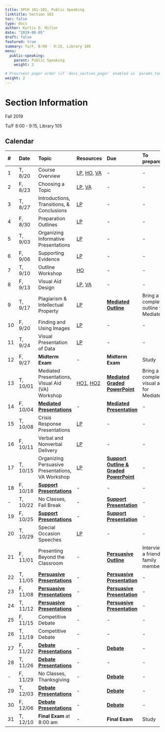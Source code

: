 ```yaml
---
title: SPCH 101-101, Public Speaking
linktitle: Section 101
toc: false
type: docs
author: Kurtis D. Miller
date: "2019-08-05"
draft: false
featured: true
summary: Tu/F, 8:00 - 9:15, Library 105
menu:
  public-speaking:
    parent: Public Speaking
    weight: 3

# Prev/next pager order (if `docs_section_pager` enabled in `params.toml`)
weight: 2
---
```


Section Information
===================

Fall 2019

Tu/F 8:00 - 9:15, Library 105

[ho-s]:   /course/public-speaking/SPCH-101-101-FA19-KM.pdf "Handout - Syllabus"

<!-- more -->

Calendar
--------

| #  | Date     | Topic                                            | Resources                   | Due                                                | To prepare…                               |
|:--|:-----------|:--------------------------|:----------|:-----------------------|:---------------------------|
|  1 | T,  8/20 | Course Overview                                  | [LP][lp-co], [HO][ho-s], [VA][va-co] | -                                                  | -                                         |
|  2 | F,  8/23 | Choosing a Topic                                 | [LP][lp-ts], [VA][va-ts]    | -                                                  | -                                         |
|  3 | T,  8/27 | Introductions, Transitions, & Conclusions        | [LP][lp-itc]                | -                                                  | -                                         |
|  4 | F,  8/30 | Preparation Outlines                             | [LP][lp-po]                 | -                                                  | -                                         |
|  5 | T,  9/03 | Organizing Informative Presentations             | [LP][lp-oip]                | -                                                  | -                                         |
|  6 | F,  9/06 | Supporting Evidence                              | [LP][lp-se]                 | -                                                  | -                                         |
|  7 | T,  9/10 | Outline Workshop                                 | [HO][ho-or]                 | -                                                  | -                                         |
|  8 | F,  9/13 | Visual Aid Design                                | [LP][lp-vad], [VA][va-ex]   | -                                                  | -                                         |
|  9 | T,  9/17 | Plagiarism & Intellectual Property               | [LP][lp-pip]                | **[Mediated Outline][Mediated]**                   | Bring a completed outline for Mediated    |
| 10 | F,  9/20 | Finding and Using Images                         | [LP][lp-fui]                | -                                                  | -                                         |
| 11 | T,  9/24 | Visual Presentation of Data                      | [LP][lp-vpd]                | -                                                  | -                                         |
| 12 | F,  9/27 | **Midterm Exam**                                 | -                           | **Midterm Exam**                                   | Study                                     |
| 13 | T, 10/01 | Mediated Presentations, Visual Aid (VA) Workshop | [HO1][ho-gpr], [HO2][ho-pr] | **[Mediated Graded PowerPoint][Mediated]**         | Bring a completed visual aid for Mediated |
| 14 | F, 10/04 | **[Mediated Presentations][Mediated]**           | -                           | **[Mediated Presentation][Mediated]**              | -                                         |
| 15 | T, 10/08 | Crisis Response Presentations                    | [LP][lp-crp]                | -                                                  | -                                         |
| 16 | F, 10/11 | Verbal and Nonverbal Delivery                    | [LP][lp-vnd]                | -                                                  | -                                         |
| 17 | T, 10/15 | Organizing Persuasive Presentations, VA Workshop | [LP][lp-opp]                | **[Support Outline & Graded PowerPoint][Support]** | -                                         |
| 18 | F, 10/18 | **[Support Presentations][Support]**             | -                           | -                                                  | -                                         |
| -  | T, 10/22 | No Classes, Fall Break                           | -                           | **[Support Presentation][Support]**                | -                                         |
| 19 | F, 10/25 | **[Support Presentations][Support]**             | -                           | **[Support Presentation][Support]**                | -                                         |
| 20 | T, 10/29 | Special Occasion Speeches                        | [LP][lp-sop]                | -                                                  | -                                         |
| 21 | F, 11/01 | Presenting Beyond the Classroom                  | -                           | **[Persuasive Outline][Persuasive]**               | Interview a friend or family member       |
| 22 | T, 11/05 | **[Persuasive Presentations][Persuasive]**       | -                           | **[Persuasive Presentation][Persuasive]**          | -                                         |
| 23 | F, 11/08 | **[Persuasive Presentations][Persuasive]**       | -                           | **[Persuasive Presentation][Persuasive]**          | -                                         |
| 24 | T, 11/12 | **[Persuasive Presentations][Persuasive]**       | -                           | **[Persuasive Presentation][Persuasive]**          | -                                         |
| 25 | F, 11/15 | Competitive Debate                               | -                           | -                                                  | -                                         |
| 26 | T, 11/19 | Competitive Debate                               | -                           | -                                                  | -                                         |
| 27 | F, 11/22 | **[Debate Presentations][Debate]**               | -                           | **[Debate][]**                                     | -                                         |
| 28 | T, 11/26 | **[Debate Presentations][Debate]**               | -                           | -                                                  | -                                         |
| -  | F, 11/29 | No Classes, Thanksgiving                         | -                           | **[Debate][]**                                     | -                                         |
| 29 | T, 12/03 | **[Debate Presentations][Debate]**               | -                           | **[Debate][]**                                     | -                                         |
| 30 | F, 12/06 | **[Debate Presentations][Debate]**               | -                           | **[Debate][]**                                     | -                                         |
| 31 | T, 12/10 | **Final Exam** at 8:00 am                        | -                           | **Final Exam**                                     | Study                                     |

<!-- Assignment Links -->
[Debate]:            /course/public-speaking/assignment/debate-assignment                  "Assignment description"
[Mediated]:          /course/public-speaking/assignment/mediated-assignment                "Assignment description"
[Persuasive]:        /course/public-speaking/assignment/persuasive-assignment              "Assignment description"
[Support]:           /course/public-speaking/assignment/support-assignment                 "Assignment description"

<!-- handout links -->
[ho-gpr]: /course/public-speaking/handout/graded-powerpoint-rubric.pdf "Handout - Graded PowerPoint Rubric"
[ho-or]:  /course/public-speaking/handout/outline-rubric.pdf           "Handout - Outline Grading Rubric"
[ho-pr]:  /course/public-speaking/handout/presentation-rubric.pdf      "Handout - Presentation Rubric"


<!-- lesson plan links -->
[lp-co]:       /course/public-speaking/lesson-plan/course-overview/                            "Lesson Plan"
[lp-opp]:      /course/public-speaking/lesson-plan/organizing-persuasive-presentations/        "Lesson Plan"
[lp-crp]:      /course/public-speaking/lesson-plan/crisis-response-presentations/              "Lesson Plan"
[lp-fui]:      /course/public-speaking/lesson-plan/finding-and-using-images/                   "Lesson Plan"
[lp-itc]:      /course/public-speaking/lesson-plan/introductions-transitions-and-conclusions/  "Lesson Plan"
[lp-lf]:       /course/public-speaking/lesson-plan/logical-fallacies/                          "Lesson Plan"
[lp-oip]:      /course/public-speaking/lesson-plan/organizing-informative-presentations/       "Lesson Plan"
[lp-piat]:     /course/public-speaking/lesson-plan/presenting-in-a-team/                       "Lesson Plan"
[lp-pip]:      /course/public-speaking/lesson-plan/plagiarism-and-intellectual-property/       "Lesson Plan"
[lp-po]:       /course/public-speaking/lesson-plan/preparation-outlines/                       "Lesson Plan"
[lp-pteaa]:    /course/public-speaking/lesson-plan/persuasive-targets-effects-and-appeals/     "Lesson Plan"
[lp-se]:       /course/public-speaking/lesson-plan/supporting-evidence/                        "Lesson Plan"
[lp-sop]:      /course/public-speaking/lesson-plan/special-occasion-presentations/             "Lesson Plan"
[lp-ts]:       /course/public-speaking/lesson-plan/topic-selection/                            "Lesson Plan"
[lp-vad]:      /course/public-speaking/lesson-plan/visual-aid-design/                          "Lesson Plan"
[lp-vnd]:      /course/public-speaking/lesson-plan/verbal-and-nonverbal-delivery/              "Lesson Plan"
[lp-vpd]:      /course/public-speaking/lesson-plan/visual-presentation-of-data/                "Lesson Plan"


<!-- visual aid links-->
[va-ex]:  /course/public-speaking/visual-aid/example-visual-aid.pptx "Visual Aid"
[va-co]:  /course/public-speaking/visual-aid/course-overview.pptx    "Visual Aid"
[va-ts]:  /course/public-speaking/visual-aid/topic-selection.pptx    "Visual Aid"
